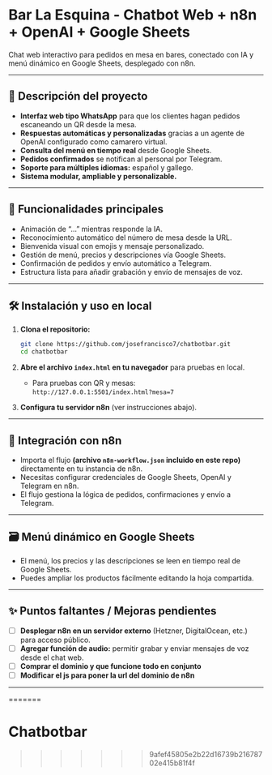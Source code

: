 # Bar La Esquina - Chatbot Web + n8n + OpenAI + Google Sheets

Chat web interactivo para pedidos en mesa en bares, conectado con IA y menú dinámico en Google Sheets, desplegado con n8n.

---

## 📸 Descripción del proyecto

- **Interfaz web tipo WhatsApp** para que los clientes hagan pedidos escaneando un QR desde la mesa.
- **Respuestas automáticas y personalizadas** gracias a un agente de OpenAI configurado como camarero virtual.
- **Consulta del menú en tiempo real** desde Google Sheets.
- **Pedidos confirmados** se notifican al personal por Telegram.
- **Soporte para múltiples idiomas:** español y gallego.
- **Sistema modular, ampliable y personalizable.**

---

## 🚀 Funcionalidades principales

- Animación de “...” mientras responde la IA.
- Reconocimiento automático del número de mesa desde la URL.
- Bienvenida visual con emojis y mensaje personalizado.
- Gestión de menú, precios y descripciones vía Google Sheets.
- Confirmación de pedidos y envío automático a Telegram.
- Estructura lista para añadir grabación y envío de mensajes de voz.

---

## 🛠️ Instalación y uso en local

1. **Clona el repositorio:**
    ```bash
    git clone https://github.com/josefrancisco7/chatbotbar.git
    cd chatbotbar
    ```

2. **Abre el archivo `index.html` en tu navegador** para pruebas en local.
    - Para pruebas con QR y mesas:  
      `http://127.0.0.1:5501/index.html?mesa=7`

3. **Configura tu servidor n8n** (ver instrucciones abajo).

---

## 🧩 Integración con n8n

- Importa el flujo **(archivo `n8n-workflow.json` incluido en este repo)** directamente en tu instancia de n8n.
- Necesitas configurar credenciales de Google Sheets, OpenAI y Telegram en n8n.
- El flujo gestiona la lógica de pedidos, confirmaciones y envío a Telegram.

---

## 🗃️ Menú dinámico en Google Sheets

- El menú, los precios y las descripciones se leen en tiempo real de Google Sheets.
- Puedes ampliar los productos fácilmente editando la hoja compartida.

---

## ✨ Puntos faltantes / Mejoras pendientes

- [ ] **Desplegar n8n en un servidor externo** (Hetzner, DigitalOcean, etc.) para acceso público.
- [ ] **Agregar función de audio:** permitir grabar y enviar mensajes de voz desde el chat web.
- [ ] **Comprar el dominio y que funcione todo en conjunto** 
- [ ] **Modificar el js para poner la url del dominio de n8n** 

---
=======
# Chatbotbar
>>>>>>> 9afef45805e2b22d16739b21678702e415b81f4f
